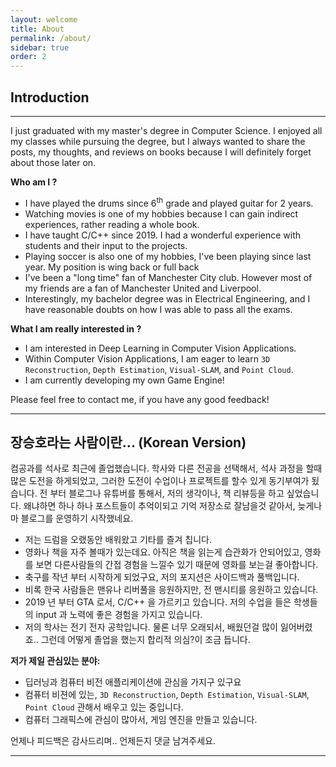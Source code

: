 ```yaml
---
layout: welcome
title: About
permalink: /about/
sidebar: true
order: 2
---
```


## **Introduction**

---

I just graduated with my master's degree in Computer Science. I enjoyed all my classes while pursuing the degree, but I always wanted to share the posts, my thoughts, and reviews on books because I will definitely forget about those later on. 

**Who am I ?**

* I have played the drums since 6<sup>th</sup> grade and played guitar for 2 years. 
* Watching movies is one of my hobbies because I can gain indirect experiences, rather reading a whole book.
* I have taught C/C++ since 2019. I had a wonderful experience with students and their input to the projects.
* Playing soccer is also one of my hobbies, I've been playing since last year. My position is wing back or full back
* I've been a "long time" fan of Manchester City club. However most of my friends are a fan of Manchester United and Liverpool.
* Interestingly, my bachelor degree was in Electrical Engineering, and I have reasonable doubts on how I was able to pass all the exams.

**What I am really interested in ?**

* I am interested in Deep Learning in Computer Vision Applications.
* Within Computer Vision Applications, I am eager to learn `3D Reconstruction`, `Depth Estimation`, `Visual-SLAM`, and `Point Cloud`.
* I am currently developing my own Game Engine!

Please feel free to contact me, if you have any good feedback!

---

## **장승호라는 사람이란... (Korean Version)**

컴공과를 석사로 최근에 졸업했습니다. 학사와 다른 전공을 선택해서, 석사 과정을 할때 많은 도전을 하게되었고, 그러한 도전이 수업이나 프로젝트를 할수 있게 동기부여가 됬습니다.
전 부터 블로그나 유튜버를 통해서, 저의 생각이나, 책 리뷰등을 하고 싶었습니다. 왜냐하면 하나 하나 포스트들이 추억이되고 기억 저장소로 잘남을것 같아서, 늦게나마 블로그를 운영하기 시작했네요.

* 저는 드럼을 오랬동안 배워왔고 기타를 즐겨 칩니다. 
* 영화나 책을 자주 볼때가 있는데요. 아직은 책을 읽는게 습관화가 안되어있고, 영화를 보면 다른사람들의 간접 경험을 느낄수 있기 때문에 영화를 보는걸 좋아합니다.
* 축구를 작년 부터 시작하게 되었구요, 저의 포지션은 사이드백과 풀백입니다.
* 비록 한국 사람들은 맨유나 리버풀을 응원하지만, 전 맨시티를 응원하고 있습니다.
* 2019 년 부터 GTA 로서, C/C++ 을 가르키고 있습니다. 저의 수업을 들은 학생들의 input 과 노력에 좋은 경험을 가지고 있습니다.
* 저의 학사는 전기 전자 공학입니다. 물론 너무 오래되서, 배웠던걸 많이 잃어버렸죠.. 그런데 어떻게 졸업을 했는지 합리적 의심?이 조금 듭니다.

**저가 제일 관심있는 분야:**

* 딥러닝과 컴퓨터 비전 애플리케이션에 관심을 가지구 있구요
* 컴퓨터 비젼에 있는, `3D Reconstruction`, `Depth Estimation`, `Visual-SLAM`, `Point Cloud` 관해서 배우고 있는 중입니다.
* 컴퓨터 그래픽스에 관심이 많아서, 게임 엔진을 만들고 있습니다.

언제나 피드백은 감사드리며.. 언제든지 댓글 남겨주세요.

***

<!--author-->

<!-- Links -->
[resume]: /resume/
[Hydejack]: https://hydejack.com
